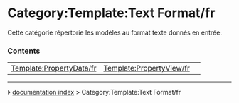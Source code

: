 # Category:Template:Text Format/fr
Cette catégorie répertorie les modèles au format texte donnés en entrée.

### Contents

|     |     |     |
| --- | --- | --- |
| [Template:PropertyData/fr](Template_PropertyData/fr.md) | [Template:PropertyView/fr](Template_PropertyView/fr.md) |



---
⏵ [documentation index](../README.md) > Category:Template:Text Format/fr

